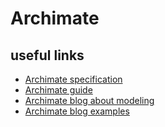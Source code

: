# Archimate
## useful links
* [Archimate specification](https://pubs.opengroup.org/architecture/archimate3-doc/)
* [Archimate guide](https://www.visual-paradigm.com/guide/archimate/full-archimate-viewpoints-guide/)
* [Archimate blog about modeling](http://renewableplus.blogspot.com/2017/03/modeling-applications-technology-in.html)
* [Archimate blog examples](https://www.hosiaisluoma.fi/blog/archimate-examples/)
